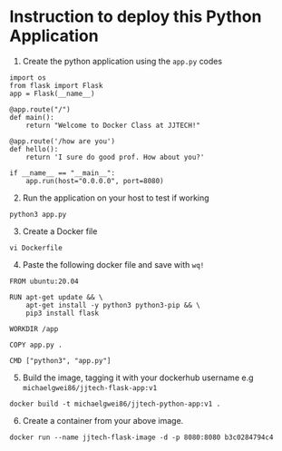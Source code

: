 # Instruction to deploy this Python Application

1. Create the python application using the `app.py` codes

```
import os
from flask import Flask
app = Flask(__name__)

@app.route("/")
def main():
    return "Welcome to Docker Class at JJTECH!"

@app.route('/how are you')
def hello():
    return 'I sure do good prof. How about you?'

if __name__ == "__main__":
    app.run(host="0.0.0.0", port=8080)                            
```

2. Run the application on your host to test if working

```
python3 app.py
```

3. Create a Docker file 
```
vi Dockerfile 

```

4. Paste the following docker file and save with `wq!`
```
FROM ubuntu:20.04

RUN apt-get update && \
    apt-get install -y python3 python3-pip && \
    pip3 install flask

WORKDIR /app

COPY app.py .

CMD ["python3", "app.py"]
```


5. Build the image, tagging it with your dockerhub username e.g `michaelgwei86/jjtech-flask-app:v1` 
```
docker build -t michaelgwei86/jjtech-python-app:v1 .
```

6. Create a container from your above image.

```
docker run --name jjtech-flask-image -d -p 8080:8080 b3c0284794c4
```
